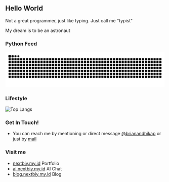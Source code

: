 ## Hello World
Not a great programmer, just like typing.
Just call me "typist"

My dream is to be an astronaut

### Python Feed
![Snake animation](https://raw.githubusercontent.com/brianandhikap/brianandhika/output/github-contribution-grid-snake-dark.svg)

### Lifestyle
![Top Langs](https://github-readme-stats.vercel.app/api/top-langs/?username=brianandhikap&layout=compact)

### Get In Touch!
- You can reach me by mentioning or direct message [@brianandhikap](https://instagram.com/brianandhikap) or just by [mail](mailto:r.brianandhikap@gmail.com)

### Visit me
- [nextbiy.my.id](https://nextbiy.my.id) Portfolio
- [ai.nextbiy.my.id](https://ai.nextbiy.my.id) AI Chat
- [blog.nextbiy.my.id](https://blog.nextbiy.my.id) Blog


